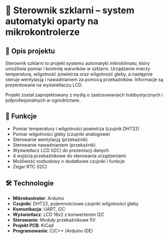 # 🌿 Sterownik szklarni – system automatyki oparty na mikrokontrolerze

## 📌 Opis projektu
Sterownik szklarni to projekt systemu automatyki mikroklimatu, który umożliwia pomiar i kontrolę warunków w szklarni. Urządzenie mierzy temperaturę, wilgotność powietrza oraz wilgotność gleby, a następnie steruje wentylacją i nawadnianiem za pomocą przekaźników. Informacje są prezentowane na wyświetlaczu LCD.

Projekt został zaprojektowany z myślą o zastosowaniach hobbystycznych i półprofesjonalnych w ogrodnictwie.

## 🧠 Funkcje
- Pomiar temperatury i wilgotności powietrza (czujnik DHT22)
- Pomiar wilgotności gleby (czujniki analogowe)
- Sterowanie wentylacją (przekaźnik)
- Sterowanie nawadnianiem (przekaźnik)
- Wyświetlacz LCD (I2C) do prezentacji danych
- 4 wyjścia przekaźnikowe do sterowania urządzeniami
- Możliwość rozbudowy o dodatkowe czujniki i funkcje
- Zegar RTC (I2C)

## 🛠️ Technologie
- **Mikrokontroler**: Arduino
- **Czujniki**: DHT22, pojemnościowe czujniki wilgotności gleby
- **Komunikacja**: UART, I2C
- **Wyświetlacz**: LCD 16x2 z konwerterem I2C
- **Sterowanie**: Moduły przekaźnikowe 5V
- **Projekt PCB**: KiCad
- **Programowanie**: C/C++ (Arduino IDE)




